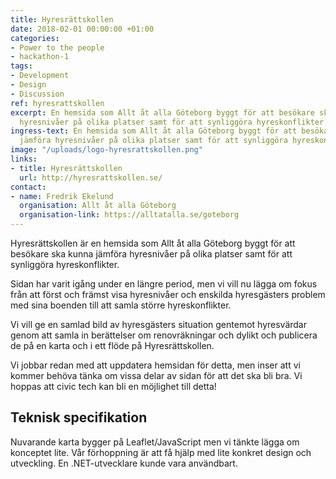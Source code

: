 ```yaml
---
title: Hyresrättskollen
date: 2018-02-01 00:00:00 +01:00
categories:
- Power to the people
- hackathon-1
tags:
- Development
- Design
- Discussion
ref: hyresrattskollen
excerpt: En hemsida som Allt åt alla Göteborg byggt för att besökare ska kunna jämföra
  hyresnivåer på olika platser samt för att synliggöra hyreskonflikter.
ingress-text: En hemsida som Allt åt alla Göteborg byggt för att besökare ska kunna
  jämföra hyresnivåer på olika platser samt för att synliggöra hyreskonflikter.
image: "/uploads/logo-hyresrattskollen.png"
links:
- title: Hyresrättskollen
  url: http://hyresrattskollen.se/
contact:
- name: Fredrik Ekelund
  organisation: Allt åt alla Göteborg
  organisation-link: https://alltatalla.se/goteborg
---
```


Hyresrättskollen är en hemsida som Allt åt alla Göteborg byggt för att besökare ska kunna jämföra hyresnivåer på olika platser samt för att synliggöra hyreskonflikter.

Sidan har varit igång under en längre period, men vi vill nu lägga om fokus från att först och främst visa hyresnivåer och enskilda hyresgästers problem med sina boenden till att samla större hyreskonflikter.

Vi vill ge en samlad bild av hyresgästers situation gentemot hyresvärdar genom att samla in berättelser om renovräkningar och dylikt och publicera de på en karta och i ett flöde på Hyresrättskollen.

Vi jobbar redan med att uppdatera hemsidan för detta, men inser att vi kommer behöva tänka om vissa delar av sidan för att det ska bli bra. Vi hoppas att civic tech kan bli en möjlighet till detta!

## Teknisk specifikation
Nuvarande karta bygger på Leaflet/JavaScript men vi tänkte lägga om konceptet lite. Vår förhoppning är att få hjälp med lite konkret design och utveckling. En .NET-utvecklare kunde vara användbart. 


